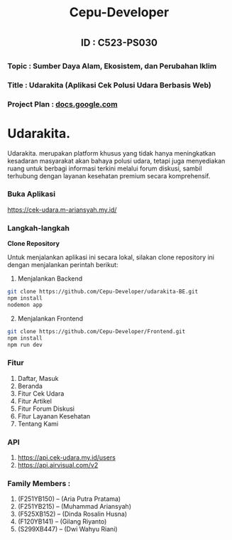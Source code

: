 <h1 align="center">Cepu-Developer<h1>

<h2 align="center">ID : C523-PS030<h2>

### Topic : Sumber Daya Alam, Ekosistem, dan Perubahan Iklim

### Title : Udarakita (Aplikasi Cek Polusi Udara Berbasis  Web)

### Project Plan : [docs.google.com](https://docs.google.com/document/d/1xePZGZGLGzMQCTAjFhZo_xTJo4qgcPg8o1gp-1YZg9Y/edit?usp=sharing](https://drive.google.com/file/d/1mcUjfivCdBBb8GfKSI6-b_iIzYmuzucr/view?usp=sharing))

# Udarakita.
Udarakita. merupakan platform khusus yang tidak hanya meningkatkan kesadaran masyarakat akan bahaya polusi udara, tetapi juga menyediakan ruang untuk berbagi informasi terkini melalui forum diskusi, sambil terhubung dengan layanan kesehatan premium secara komprehensif. 

### Buka Aplikasi
https://cek-udara.m-ariansyah.my.id/ 

### Langkah-langkah
**Clone Repository**

Untuk menjalankan aplikasi ini secara lokal, silakan clone repository ini dengan menjalankan perintah berikut:
1. Menjalankan Backend
```bash
git clone https://github.com/Cepu-Developer/udarakita-BE.git
npm install
nodemon app
```
2. Menjalankan Frontend
```bash
git clone https://github.com/Cepu-Developer/Frontend.git
npm install
npm run dev
```

### Fitur
1. Daftar, Masuk
2. Beranda
3. Fitur Cek Udara
4. Fitur Artikel
5. Fitur Forum Diskusi
6. Fitur Layanan Kesehatan
7. Tentang Kami

### API
1. https://api.cek-udara.my.id/users
2. https://api.airvisual.com/v2
  
### Family Members :
1. (F251YB150) – (Aria Putra Pratama) 
2. (F251YB215) – (Muhammad Ariansyah) 
3. (F525XB152) – (Dinda Rosalin Husna) 
4. (F120YB141) – (Gilang Riyanto) 
5. (S299XB447) – (Dwi Wahyu Riani)
